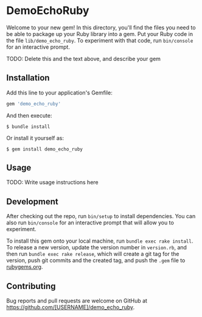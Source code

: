 # DemoEchoRuby

Welcome to your new gem! In this directory, you'll find the files you need to be able to package up your Ruby library into a gem. Put your Ruby code in the file `lib/demo_echo_ruby`. To experiment with that code, run `bin/console` for an interactive prompt.

TODO: Delete this and the text above, and describe your gem

## Installation

Add this line to your application's Gemfile:

```ruby
gem 'demo_echo_ruby'
```

And then execute:

    $ bundle install

Or install it yourself as:

    $ gem install demo_echo_ruby

## Usage

TODO: Write usage instructions here

## Development

After checking out the repo, run `bin/setup` to install dependencies. You can also run `bin/console` for an interactive prompt that will allow you to experiment.

To install this gem onto your local machine, run `bundle exec rake install`. To release a new version, update the version number in `version.rb`, and then run `bundle exec rake release`, which will create a git tag for the version, push git commits and the created tag, and push the `.gem` file to [rubygems.org](https://rubygems.org).

## Contributing

Bug reports and pull requests are welcome on GitHub at https://github.com/[USERNAME]/demo_echo_ruby.
